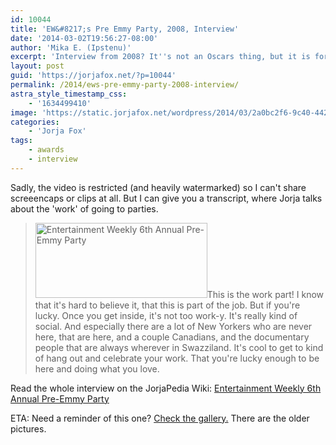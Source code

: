 ```yaml
---
id: 10044
title: 'EW&#8217;s Pre Emmy Party, 2008, Interview'
date: '2014-03-02T19:56:27-08:00'
author: 'Mika E. (Ipstenu)'
excerpt: 'Interview from 2008? It''s not an Oscars thing, but it is for an award show back in the day!'
layout: post
guid: 'https://jorjafox.net/?p=10044'
permalink: /2014/ews-pre-emmy-party-2008-interview/
astra_style_timestamp_css:
    - '1634499410'
image: 'https://static.jorjafox.net/wordpress/2014/03/2a0bc2f6-9c40-442a-b5f7-8e6c24138adenews.ap_.org_r620x349.jpg'
categories:
    - 'Jorja Fox'
tags:
    - awards
    - interview
---
```


Sadly, the video is restricted (and heavily watermarked) so I can't share screeencaps or clips at all. But I can give you a transcript, where Jorja talks about the 'work' of going to parties.
<blockquote><img class="alignright size-thumbnail wp-image-10046" alt="Entertainment Weekly 6th Annual Pre-Emmy Party" src="//static.jorjafox.net/wordpress/2014/03/2a0bc2f6-9c40-442a-b5f7-8e6c24138adenews.ap_.org_r620x349-250x250.jpg" width="275" height="120" />This is the work part! I know that it's hard to believe it, that this is part of the job. But if you're lucky. Once you get inside, it's not too work-y. It's really kind of social. And especially there are a lot of New Yorkers who are never here, that are here, and a couple Canadians, and the documentary people that are always wherever in Swazziland. It's cool to get to kind of hang out and celebrate your work. That you're lucky enough to be here and doing what you love.</blockquote>
Read the whole interview on the JorjaPedia Wiki: <a href="https://jorjafox.net/wiki/Entertainment_Weekly_6th_Annual_Pre-Emmy_Party_(20_September_2008)">Entertainment Weekly 6th Annual Pre-Emmy Party</a>

ETA: Need a reminder of this one? <a href="https://jorjafox.net/gallery/pub/events/20080920-ewpreemmy/">Check the gallery.</a> There are the older pictures.
